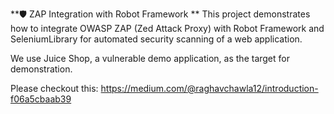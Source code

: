 **🛡️ ZAP Integration with Robot Framework
**
This project demonstrates how to integrate OWASP ZAP (Zed Attack Proxy) with Robot Framework and SeleniumLibrary for automated security scanning of a web application.

We use Juice Shop, a vulnerable demo application, as the target for demonstration.

Please checkout this: https://medium.com/@raghavchawla12/introduction-f06a5cbaab39
